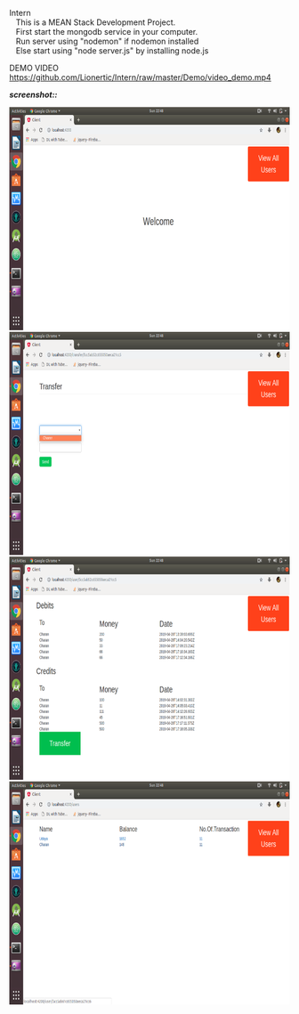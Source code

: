 Intern<br>
&nbsp;&nbsp;&nbsp;This is a MEAN Stack Development Project.<br>
&nbsp;&nbsp;&nbsp;First start the mongodb service in your computer.<br>
&nbsp;&nbsp;&nbsp;Run server using "nodemon" if nodemon installed <br>
&nbsp;&nbsp;&nbsp;Else start using "node server.js" by installing node.js<br>

DEMO VIDEO https://github.com/Lionertic/Intern/raw/master/Demo/video_demo.mp4

***screenshot::***&nbsp;
<p float="left">
  <img src="Demo/home_page.png" width="800" height="401">
  <img src="Demo/transaction_page.png" width="800" height="401">
  <img src="Demo/user_transaction.png" width="800" height="401">
  <img src="Demo/users_list.png" width="800" height="401">
</p>
